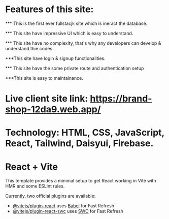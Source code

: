 # Features of this site:

*** This is the first ever fullstacjk site which is ineract the database.

*** This site have impressive UI which is easy to understand.

*** This site have no complexity,  that's why any developers can develop & understand thie codes.

***This site have login & signup functionalities.

*** This site have the some private route and authentication setup

***This site is easy to maintainance.


# Live client site link: https://brand-shop-12da9.web.app/


# Technology: HTML, CSS, JavaScript, React, Tailwind, Daisyui, Firebase.

# React + Vite

This template provides a minimal setup to get React working in Vite with HMR and some ESLint rules.

Currently, two official plugins are available:

- [@vitejs/plugin-react](https://github.com/vitejs/vite-plugin-react/blob/main/packages/plugin-react/README.md) uses [Babel](https://babeljs.io/) for Fast Refresh
- [@vitejs/plugin-react-swc](https://github.com/vitejs/vite-plugin-react-swc) uses [SWC](https://swc.rs/) for Fast Refresh

